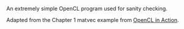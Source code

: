 An extremely simple OpenCL program used for sanity checking.

Adapted from the Chapter 1 matvec example from [OpenCL in Action](http://www.manning.com/scarpino2/).
